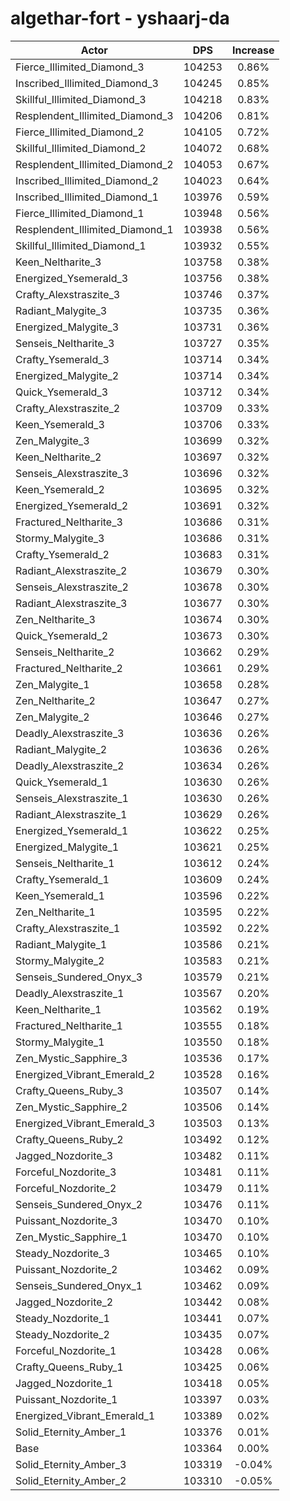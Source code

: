 # algethar-fort - yshaarj-da
| Actor | DPS | Increase |
|---|:---:|:---:|
|Fierce_Illimited_Diamond_3|104253|0.86%|
|Inscribed_Illimited_Diamond_3|104245|0.85%|
|Skillful_Illimited_Diamond_3|104218|0.83%|
|Resplendent_Illimited_Diamond_3|104206|0.81%|
|Fierce_Illimited_Diamond_2|104105|0.72%|
|Skillful_Illimited_Diamond_2|104072|0.68%|
|Resplendent_Illimited_Diamond_2|104053|0.67%|
|Inscribed_Illimited_Diamond_2|104023|0.64%|
|Inscribed_Illimited_Diamond_1|103976|0.59%|
|Fierce_Illimited_Diamond_1|103948|0.56%|
|Resplendent_Illimited_Diamond_1|103938|0.56%|
|Skillful_Illimited_Diamond_1|103932|0.55%|
|Keen_Neltharite_3|103758|0.38%|
|Energized_Ysemerald_3|103756|0.38%|
|Crafty_Alexstraszite_3|103746|0.37%|
|Radiant_Malygite_3|103735|0.36%|
|Energized_Malygite_3|103731|0.36%|
|Senseis_Neltharite_3|103727|0.35%|
|Crafty_Ysemerald_3|103714|0.34%|
|Energized_Malygite_2|103714|0.34%|
|Quick_Ysemerald_3|103712|0.34%|
|Crafty_Alexstraszite_2|103709|0.33%|
|Keen_Ysemerald_3|103706|0.33%|
|Zen_Malygite_3|103699|0.32%|
|Keen_Neltharite_2|103697|0.32%|
|Senseis_Alexstraszite_3|103696|0.32%|
|Keen_Ysemerald_2|103695|0.32%|
|Energized_Ysemerald_2|103691|0.32%|
|Fractured_Neltharite_3|103686|0.31%|
|Stormy_Malygite_3|103686|0.31%|
|Crafty_Ysemerald_2|103683|0.31%|
|Radiant_Alexstraszite_2|103679|0.30%|
|Senseis_Alexstraszite_2|103678|0.30%|
|Radiant_Alexstraszite_3|103677|0.30%|
|Zen_Neltharite_3|103674|0.30%|
|Quick_Ysemerald_2|103673|0.30%|
|Senseis_Neltharite_2|103662|0.29%|
|Fractured_Neltharite_2|103661|0.29%|
|Zen_Malygite_1|103658|0.28%|
|Zen_Neltharite_2|103647|0.27%|
|Zen_Malygite_2|103646|0.27%|
|Deadly_Alexstraszite_3|103636|0.26%|
|Radiant_Malygite_2|103636|0.26%|
|Deadly_Alexstraszite_2|103634|0.26%|
|Quick_Ysemerald_1|103630|0.26%|
|Senseis_Alexstraszite_1|103630|0.26%|
|Radiant_Alexstraszite_1|103629|0.26%|
|Energized_Ysemerald_1|103622|0.25%|
|Energized_Malygite_1|103621|0.25%|
|Senseis_Neltharite_1|103612|0.24%|
|Crafty_Ysemerald_1|103609|0.24%|
|Keen_Ysemerald_1|103596|0.22%|
|Zen_Neltharite_1|103595|0.22%|
|Crafty_Alexstraszite_1|103592|0.22%|
|Radiant_Malygite_1|103586|0.21%|
|Stormy_Malygite_2|103583|0.21%|
|Senseis_Sundered_Onyx_3|103579|0.21%|
|Deadly_Alexstraszite_1|103567|0.20%|
|Keen_Neltharite_1|103562|0.19%|
|Fractured_Neltharite_1|103555|0.18%|
|Stormy_Malygite_1|103550|0.18%|
|Zen_Mystic_Sapphire_3|103536|0.17%|
|Energized_Vibrant_Emerald_2|103528|0.16%|
|Crafty_Queens_Ruby_3|103507|0.14%|
|Zen_Mystic_Sapphire_2|103506|0.14%|
|Energized_Vibrant_Emerald_3|103503|0.13%|
|Crafty_Queens_Ruby_2|103492|0.12%|
|Jagged_Nozdorite_3|103482|0.11%|
|Forceful_Nozdorite_3|103481|0.11%|
|Forceful_Nozdorite_2|103479|0.11%|
|Senseis_Sundered_Onyx_2|103476|0.11%|
|Puissant_Nozdorite_3|103470|0.10%|
|Zen_Mystic_Sapphire_1|103470|0.10%|
|Steady_Nozdorite_3|103465|0.10%|
|Puissant_Nozdorite_2|103462|0.09%|
|Senseis_Sundered_Onyx_1|103462|0.09%|
|Jagged_Nozdorite_2|103442|0.08%|
|Steady_Nozdorite_1|103441|0.07%|
|Steady_Nozdorite_2|103435|0.07%|
|Forceful_Nozdorite_1|103428|0.06%|
|Crafty_Queens_Ruby_1|103425|0.06%|
|Jagged_Nozdorite_1|103418|0.05%|
|Puissant_Nozdorite_1|103397|0.03%|
|Energized_Vibrant_Emerald_1|103389|0.02%|
|Solid_Eternity_Amber_1|103376|0.01%|
|Base|103364|0.00%|
|Solid_Eternity_Amber_3|103319|-0.04%|
|Solid_Eternity_Amber_2|103310|-0.05%|
